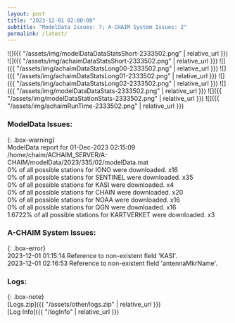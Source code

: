 ```yaml
---
layout: post
title: "2023-12-01 02:00:00"
subtitle: "ModelData Issues: 7; A-CHAIM System Issues: 2"
permalink: /latest/
---
```


![]({{ "/assets/img/modelDataDataStatsShort-2333502.png" | relative_url }})
![]({{ "/assets/img/achaimDataStatsShort-2333502.png" | relative_url }})
![]({{ "/assets/img/achaimDataStatsLong00-2333502.png" | relative_url }})
![]({{ "/assets/img/achaimDataStatsLong01-2333502.png" | relative_url }})
![]({{ "/assets/img/achaimDataStatsLong02-2333502.png" | relative_url }})
![]({{ "/assets/img/modelDataDataStats-2333502.png" | relative_url }})
![]({{ "/assets/img/modelDataStationStats-2333502.png" | relative_url }})
![]({{ "/assets/img/achaimRunTime-2333502.png" | relative_url }})


### ModelData Issues:  
  
{: .box-warning}  
 ModelData report for 01-Dec-2023 02:15:09   
 /home/chaim/ACHAIM_SERVER/A-CHAIM/modelData/2023/335/02/modelData.mat   
 0% of all possible stations for IONO were downloaded. x16   
 0% of all possible stations for SENTINEL were downloaded. x35   
 0% of all possible stations for KASI were downloaded. x4   
 0% of all possible stations for CHAIN were downloaded. x20   
 0% of all possible stations for NOAA were downloaded. x16   
 0% of all possible stations for QGN were downloaded. x16   
 1.6722% of all possible stations for KARTVERKET were downloaded. x3   
  
### A-CHAIM System Issues:  
  
{: .box-error}  
2023-12-01 01:15:14 Reference to non-existent field 'KASI'.  
2023-12-01 02:16:53 Reference to non-existent field 'antennaMkrName'.  

### Logs:  
  
{: .box-note}  
[Logs.zip]({{ "/assets/other/logs.zip" | relative_url }})  
[Log Info]({{ "/logInfo" | relative_url }})  
